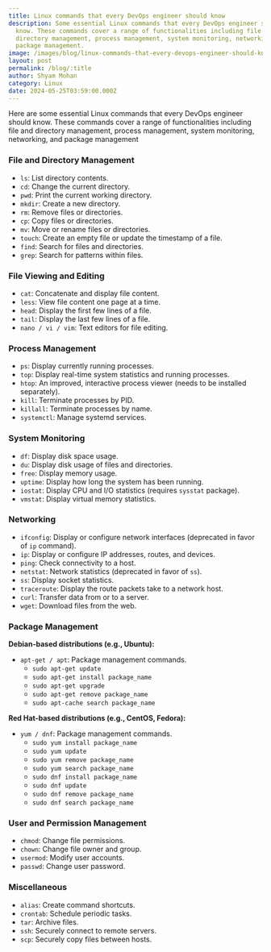 ```yaml
---
title: Linux commands that every DevOps engineer should know
description: Some essential Linux commands that every DevOps engineer should
  know. These commands cover a range of functionalities including file and
  directory management, process management, system monitoring, networking, and
  package management.
image: /images/blog/linux-commands-that-every-devops-engineer-should-know.webp
layout: post
permalink: /blog/:title
author: Shyam Mohan
category: Linux
date: 2024-05-25T03:59:00.000Z
---
```

Here are some essential Linux commands that every DevOps engineer should know. These commands cover a range of functionalities including file and directory management, process management, system monitoring, networking, and package management


### File and Directory Management

-   `ls`: List directory contents.
-   `cd`: Change the current directory.
-   `pwd`: Print the current working directory.
-   `mkdir`: Create a new directory.
-   `rm`: Remove files or directories.
-   `cp`: Copy files or directories.
-   `mv`: Move or rename files or directories.
-   `touch`: Create an empty file or update the timestamp of a file.
-   `find`: Search for files and directories.
-   `grep`: Search for patterns within files.

### File Viewing and Editing

-   `cat`: Concatenate and display file content.
-   `less`: View file content one page at a time.
-   `head`: Display the first few lines of a file.
-   `tail`: Display the last few lines of a file.
-   `nano / vi / vim`: Text editors for file editing.

### Process Management

-   `ps`: Display currently running processes.
-   `top`: Display real-time system statistics and running processes.
-   `htop`: An improved, interactive process viewer (needs to be installed separately).
-   `kill`: Terminate processes by PID.
-   `killall`: Terminate processes by name.
-   `systemctl`: Manage systemd services.

### System Monitoring

-   `df`: Display disk space usage.
-   `du`: Display disk usage of files and directories.
-   `free`: Display memory usage.
-   `uptime`: Display how long the system has been running.
-   `iostat`: Display CPU and I/O statistics (requires `sysstat` package).
-   `vmstat`: Display virtual memory statistics.

### Networking

-   `ifconfig`: Display or configure network interfaces (deprecated in favor of `ip` command).
-   `ip`: Display or configure IP addresses, routes, and devices.
-   `ping`: Check connectivity to a host.
-   `netstat`: Network statistics (deprecated in favor of `ss`).
-   `ss`: Display socket statistics.
-   `traceroute`: Display the route packets take to a network host.
-   `curl`: Transfer data from or to a server.
-   `wget`: Download files from the web.

### Package Management

**Debian-based distributions (e.g., Ubuntu):**

-   `apt-get / apt`: Package management commands.
    -   `sudo apt-get update`
    -   `sudo apt-get install package_name`
    -   `sudo apt-get upgrade`
    -   `sudo apt-get remove package_name`
    -   `sudo apt-cache search package_name`

**Red Hat-based distributions (e.g., CentOS, Fedora):**

-   `yum / dnf`: Package management commands.
    -   `sudo yum install package_name`
    -   `sudo yum update`
    -   `sudo yum remove package_name`
    -   `sudo yum search package_name`
    -   `sudo dnf install package_name`
    -   `sudo dnf update`
    -   `sudo dnf remove package_name`
    -   `sudo dnf search package_name`

### User and Permission Management

-   `chmod`: Change file permissions.
-   `chown`: Change file owner and group.
-   `usermod`: Modify user accounts.
-   `passwd`: Change user password.

### Miscellaneous

-   `alias`: Create command shortcuts.
-   `crontab`: Schedule periodic tasks.
-   `tar`: Archive files.
-   `ssh`: Securely connect to remote servers.
-   `scp`: Securely copy files between hosts.

